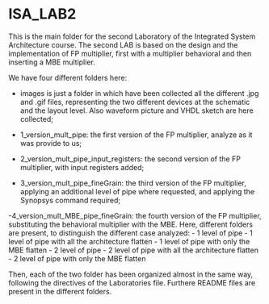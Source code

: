 # ISA_LAB2
This is the main folder for the second Laboratory of the Integrated System Architecture course.
The second LAB is based on the design and the implementation of FP multiplier, first
with a multiplier behavioral and then inserting a  MBE multiplier.

We have four different folders here:
-  images is just a folder in which have been collected
all the different .jpg and .gif files, representing the two different devices at the schematic and the layout level.
Also waveform picture and VHDL sketch are here collected;

- 1_version_mult_pipe: the first version of the FP multiplier, analyze as it was provide to us;

- 2_version_mult_pipe_input_registers: the second version of the FP multiplier, with input registers added;

- 3_version_mult_pipe_fineGrain: the third version of the FP multiplier, applying an additional level of pipe
where requested, and applying the Synopsys command required;

-4_version_mult_MBE_pipe_fineGrain: the fourth version of the FP multiplier, substituting the behavioral multiplier
with the MBE.
Here, different folders are present, to distinguish the different case analyzed:
	- 1 level of pipe
	- 1 level of pipe with all the architecture flatten
	- 1 level of pipe with only the MBE flatten
	- 2 level of pipe
	- 2 level of pipe with all the architecture flatten
	- 2 level of pipe with only the MBE flatten

Then, each of the two folder has been organized almost in the same way, following the directives
of the Laboratories file.
Furthere README files are present in the different folders.
